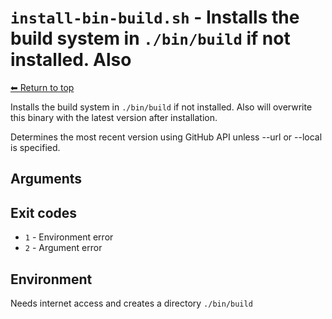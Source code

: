 
# `install-bin-build.sh` - Installs the build system in `./bin/build` if not installed. Also

[⬅ Return to top](index.md)

Installs the build system in `./bin/build` if not installed. Also
will overwrite this binary with the latest version after installation.

Determines the most recent version using GitHub API unless --url or --local is specified.

## Arguments



## Exit codes

- `1` - Environment error
- `2` - Argument error

## Environment

Needs internet access and creates a directory `./bin/build`

